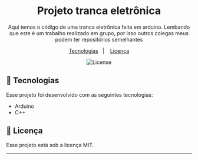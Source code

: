 <h1 align="center"> Projeto tranca eletrônica </h1>

<p align="center">
Aqui temos o código de uma tranca eletrônica feita em arduino. Lembando que este é um trabalho realizado em grupo, por isso outros colegas meus podem ter repositórios semelhantes
</p>

<p align="center">
  <a href="#-tecnologias">Tecnologias</a>&nbsp;&nbsp;&nbsp;|&nbsp;&nbsp;&nbsp;
  <a href="#memo-licença">Licença</a>
</p>

<p align="center">
  <img alt="License" src="https://img.shields.io/static/v1?label=license&message=MIT&color=49AA26&labelColor=000000">
</p>


## 🚀 Tecnologias

Esse projeto foi desenvolvido com as seguintes tecnologias:

- Arduino
- C++

## :memo: Licença

Esse projeto está sob a licença MIT.

---
